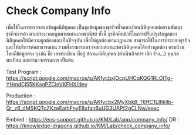 # Check Company Info

เพื่อใช้ในการตรวจสอบข้อมูลนิติบุคคล เป็นชุดข้อมูลของธุรกิจที่จดทะเบียนนิติบุคคลต่อกรมพัฒนาธุรกิจการค้า ตามประมวลกฎหมายแพ่งและพาณิชย์ ทั้งนี้ ธุรกิจมีหน้าที่ในการปรับปรุงข้อมูลของ นิติบุคคลให้มีความถูกต้องและเป็นปัจจุบัน เพื่อให้ถูกต้องตามกฎหมาย สามารถใช้ในการประกอบธุรกิจและให้บริการต่อสาธารณชน รวมทั้งสามารถตรวจสอบสถานะของนิติบุคคลได้อย่างถูกต้อง ครบถ้วน โดยมีข้อมูลต่าง ๆ เช่น ชื่อ เลขทะเบียน ที่อยู่ สถานะนิติบุคคล (ดำเนินกิจการ เลิก ร้าง...) ทุนจดทะเบียน และอำนาจกรรมการ เป็นต้น

Test Program : https://script.google.com/macros/s/AKfycbxjOcpUHCqKQG1RLOITg-YHmdCj55KKsgPZCIeVKFHX/dev

Production : https://script.google.com/macros/s/AKfycbx2MyXbkB_T6ffC1L8lkIlb-Qr_z6_dMSKQToZKzeEathFnyE8xfan6uUG3UAPf2gCLNw/exec

Embled : https://ecs-support.github.io/KM/Lab/app/company_info/
DR : https://knowledge-dragons.github.io/KM/Lab/check_company_info/
